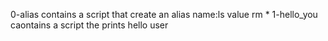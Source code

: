 0-alias contains a script that create an alias name:ls value rm *
1-hello_you caontains a script the prints hello user
